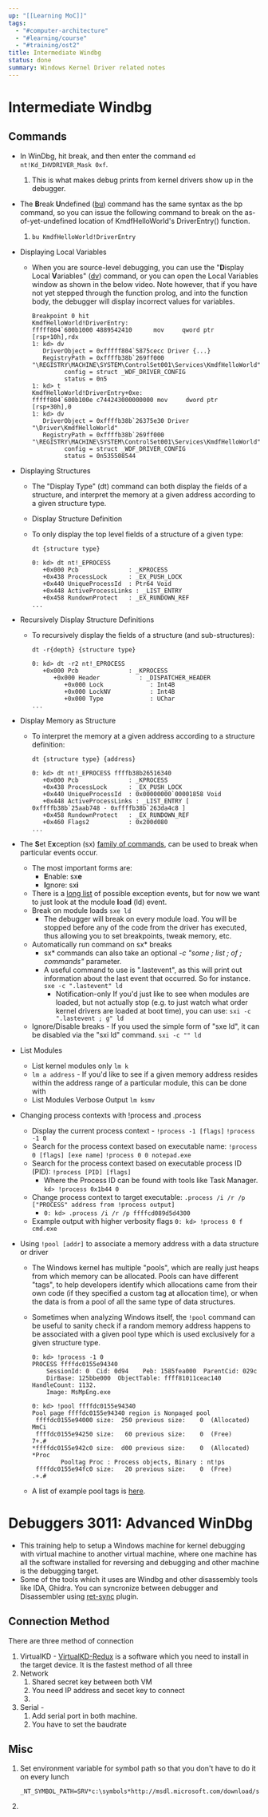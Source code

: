 ```yaml
---
up: "[[Learning MoC]]"
tags:
  - "#computer-architecture"
  - "#learning/course"
  - "#training/ost2"
title: Intermediate Windbg
status: done
summary: Windows Kernel Driver related notes
---
```


# Intermediate Windbg
## Commands

- In WinDbg, hit break, and then enter the command `ed nt!Kd_IHVDRIVER_Mask 0xf`. 
	1. This is what makes debug prints from kernel drivers show up in the debugger.
- The **B**reak **U**ndefined ([bu](https://docs.microsoft.com/en-us/windows-hardware/drivers/debugger/bp--bu--bm--set-breakpoint-)) command has the same syntax as the bp command, so you can issue the following command to break on the as-of-yet-undefined location of KmdfHelloWorld's DriverEntry() function.
	1. `bu KmdfHelloWorld!DriverEntry`
-  Displaying Local Variables
	- When you are source-level debugging, you can use the "**D**isplay Local **V**ariables" ([dv](https://docs.microsoft.com/en-us/windows-hardware/drivers/debugger/dv--display-local-variables-)) command, or you can open the Local Variables window as shown in the below video. Note however, that if you have not yet stepped through the function prolog, and into the function body, the debugger will display incorrect values for variables.
		```
		Breakpoint 0 hit
		KmdfHelloWorld!DriverEntry:
		fffff804`600b1000 4889542410      mov     qword ptr [rsp+10h],rdx
		1: kd> dv
		   DriverObject = 0xfffff804`5875cecc Driver {...}
		   RegistryPath = 0xffffb38b`269ff000 "\REGISTRY\MACHINE\SYSTEM\ControlSet001\Services\KmdfHelloWorld"
				 config = struct _WDF_DRIVER_CONFIG
				 status = 0n5
		1: kd> t
		KmdfHelloWorld!DriverEntry+0xe:
		fffff804`600b100e c744243000000000 mov     dword ptr [rsp+30h],0
		1: kd> dv
		   DriverObject = 0xffffb38b`26375e30 Driver "\Driver\KmdfHelloWorld"
		   RegistryPath = 0xffffb38b`269ff000 "\REGISTRY\MACHINE\SYSTEM\ControlSet001\Services\KmdfHelloWorld"
				 config = struct _WDF_DRIVER_CONFIG
				 status = 0n535508544
		```
- Displaying Structures
	- The "Display Type" (dt) command can both display the fields of a structure, and interpret the memory at a given address according to a given structure type.

	- Display Structure Definition
	- To only display the top level fields of a structure of a given type:
		```
		dt {structure type}
		
		0: kd> dt nt!_EPROCESS
		   +0x000 Pcb              : _KPROCESS
		   +0x438 ProcessLock      : _EX_PUSH_LOCK
		   +0x440 UniqueProcessId  : Ptr64 Void
		   +0x448 ActiveProcessLinks : _LIST_ENTRY
		   +0x458 RundownProtect   : _EX_RUNDOWN_REF
		...
		```
- Recursively Display Structure Definitions
	- To recursively display the fields of a structure (and sub-structures):
		```
		dt -r{depth} {structure type}
		
		0: kd> dt -r2 nt!_EPROCESS
		   +0x000 Pcb              : _KPROCESS
		      +0x000 Header           : _DISPATCHER_HEADER
		         +0x000 Lock             : Int4B
		         +0x000 LockNV           : Int4B
		         +0x000 Type             : UChar
		...
		```

 - Display Memory as Structure
	- To interpret the memory at a given address according to a structure definition:
		```
		dt {structure type} {address}
		
		0: kd> dt nt!_EPROCESS ffffb38b26516340
		   +0x000 Pcb              : _KPROCESS
		   +0x438 ProcessLock      : _EX_PUSH_LOCK
		   +0x440 UniqueProcessId  : 0x00000000`00001858 Void
		   +0x448 ActiveProcessLinks : _LIST_ENTRY [ 0xffffb38b`25aab748 - 0xffffb38b`263da4c8 ]
		   +0x458 RundownProtect   : _EX_RUNDOWN_REF
		   +0x460 Flags2           : 0x200d080
		...
		```
- The **S**et E**x**ception (sx) [family of commands](https://docs.microsoft.com/en-us/windows-hardware/drivers/debugger/sx--sxd--sxe--sxi--sxn--sxr--sx---set-exceptions-), can be used to break when particular events occur. 
	- The most important forms are:
		- **E**nable: sx**e**
		- **I**gnore: sx**i**
	- There is a [long list](https://docs.microsoft.com/en-us/windows-hardware/drivers/debugger/controlling-exceptions-and-events) of possible exception events, but for now we want to just look at the module **l**oa**d** (ld) event.
	- Break on module loads `sxe ld`
		- The debugger will break on every module load. You will be stopped before any of the code from the driver has executed, thus allowing you to set breakpoints, tweak memory, etc.
	- Automatically run command on sx* breaks
		- sx* commands can also take an optional _-c "some ; list ; of ; commands"_ parameter.  
		- A useful command to use is ".lastevent", as this will print out information about the last event that occurred. So for instance. `sxe -c ".lastevent" ld`
			-  Notification-only  If you'd just like to see when modules are loaded, but not actually stop (e.g. to just watch what order kernel drivers are loaded at boot time), you can use: `sxi -c ".lastevent ; g" ld`
	- Ignore/Disable breaks - If you used the simple form of "sxe ld", it can be disabled via the "sxi ld" command. `sxi -c "" ld`
- List Modules
	- List kernel modules only `lm k`
	- `lm a address` - If you'd like to see if a given memory address resides within the address range of a particular module, this can be done with
	- List Modules Verbose Output `lm ksmv`
- Changing process contexts with !process and .process
	- Display the current process context - `!process -1 [flags]` `!process -1 0`
	- Search for the process context based on executable name: `!process 0 [flags] [exe name]`  `!process 0 0 notepad.exe`
	- Search for the process context based on executable process ID (PID): `!process [PID] [flags]`
		- Where the Process ID can be found with tools like Task Manager.  `kd> !process 0x1b44 0`
	- Change process context to target executable: `.process /i /r /p ["PROCESS" address from !process output]`
		- `0: kd> .process /i /r /p ffffcd089d5d4300`
	- Example output with higher verbosity flags `0: kd> !process 0 f cmd.exe`
- Using `!pool [addr]` to associate a memory address with a data structure or driver
	- The Windows kernel has multiple "pools", which are really just heaps from which memory can be allocated. Pools can have different "tags", to help developers identify which allocations came from their own code (if they specified a custom tag at allocation time), or when the data is from a pool of all the same type of data structures.
	- Sometimes when analyzing Windows itself, the `!pool` command can be useful to sanity check if a random memory address happens to be associated with a given pool type which is used exclusively for a given structure type.
		```
		0: kd> !process -1 0
		PROCESS ffffdc0155e94340
		    SessionId: 0  Cid: 0d94    Peb: 1585fea000  ParentCid: 029c
		    DirBase: 125bbe000  ObjectTable: ffff81011ceac140  HandleCount: 1132.
		    Image: MsMpEng.exe
		
		0: kd> !pool ffffdc0155e94340
		Pool page ffffdc0155e94340 region is Nonpaged pool
		 ffffdc0155e94000 size:  250 previous size:    0  (Allocated)  MmCi
		 ffffdc0155e94250 size:   60 previous size:    0  (Free)       7+.#
		*ffffdc0155e942c0 size:  d00 previous size:    0  (Allocated) *Proc
		        Pooltag Proc : Process objects, Binary : nt!ps
		 ffffdc0155e94fc0 size:   20 previous size:    0  (Free)       .+.#
		```
		
	- A list of example pool tags is [here](https://github.com/jjzhang166/windbgtool/blob/master/Dependecies/x64/triage/pooltag.txt).



# Debuggers 3011: Advanced WinDbg


- This training help to setup a Windows machine for kernel debugging with virtual machine to another virtual machine, where one machine has all the software installed for reversing and debugging and other machine is the debugging target.
- Some of the tools which it uses are Windbg and other disassembly tools like IDA, Ghidra.  You can syncronize between debugger and Disassembler using [ret-sync](https://github.com/bootleg/ret-sync) plugin.

## Connection Method

There are three method of connection
1. VirtualKD - [VirtualKD-Redux](https://github.com/4d61726b/VirtualKD-Redux) is a software which you need to install in the target device. It is the fastest method of all three
2. Network
	1. Shared secret key between both VM
	2. You need IP address and secet key to connect
	3. 
3. Serial - 
	1. Add serial port in both machine. 
	2. You have to set the baudrate

## Misc

1. Set environment variable for symbol path so that you don't have to do it on every lunch
	```
	_NT_SYMBOL_PATH=SRV*c:\symbols*http://msdl.microsoft.com/download/symbols
	```
1. 